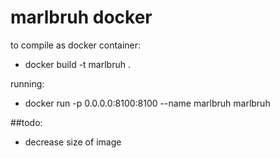 # marlbruh docker

to compile as docker container:
* docker build -t marlbruh .

running:
* docker run -p 0.0.0.0:8100:8100 --name marlbruh marlbruh

##todo:
* decrease size of image